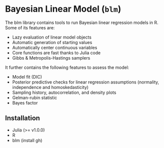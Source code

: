 # Bayesian Linear Model (`blm`)

The blm library contains tools to run Bayesian linear regression models in R. Some of its features are:

- Lazy evaluation of linear model objects
- Automatic generation of starting values
- Automatically center continuous variables
- Core functions are fast thanks to Julia code
- Gibbs & Metropolis-Hastings samplers

It further contains the following features to assess the model:

- Model fit (DIC)
- Posterior predictive checks for linear regression assumptions (normality, independence and homoskedasticity)
- Sampling history, autocorrelation, and density plots
- Gelman-rubin statistic
- Bayes factor

## Installation

* Julia (>= v1.0.0)
* R
* blm (install gh)

